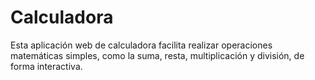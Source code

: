 # Calculadora
Esta aplicación web de calculadora facilita realizar operaciones matemáticas simples, como la suma, resta, multiplicación y división, de forma interactiva.
